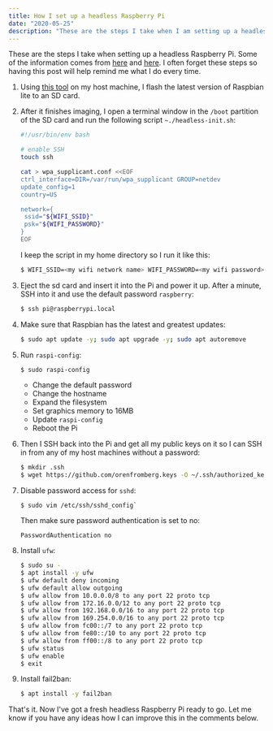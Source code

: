 ```yaml
---
title: How I set up a headless Raspberry Pi
date: "2020-05-25"
description: "These are the steps I take when I am setting up a headless Raspberry Pi "
---
```


These are the steps I take when setting up a headless Raspberry Pi. Some of the information comes from [here](https://www.raspberrypi.org/documentation/configuration/wireless/headless.md) and [here](https://www.tomshardware.com/reviews/raspberry-pi-headless-setup-how-to,6028.html). I often forget these steps so having this post will help remind me what I do every time.

1. Using [this tool](https://www.raspberrypi.org/blog/raspberry-pi-imager-imaging-utility/) on my host machine, I flash the latest version of Raspbian lite to an SD card.

1. After it finishes imaging, I open a terminal window in the `/boot` partition of the SD card and run the following script `~./headless-init.sh`:
    ```bash
    #!/usr/bin/env bash

    # enable SSH
    touch ssh

    cat > wpa_supplicant.conf <<EOF
    ctrl_interface=DIR=/var/run/wpa_supplicant GROUP=netdev
    update_config=1
    country=US

    network={
     ssid="${WIFI_SSID}"
     psk="${WIFI_PASSWORD}"
    }
    EOF
    ```

    I keep the script in my home directory so I run it like this:

    ```bash
    $ WIFI_SSID=<my wifi network name> WIFI_PASSWORD=<my wifi password> ~/headless-init.sh
    ```

1. Eject the sd card and insert it into the Pi and power it up. After a minute, SSH into it and use the default password `raspberry`:

    ```bash
    $ ssh pi@raspberrypi.local
    ```

1. Make sure that Raspbian has the latest and greatest updates:

    ```bash
    $ sudo apt update -y; sudo apt upgrade -y; sudo apt autoremove
    ```

1. Run `raspi-config`:

    ```bash
    $ sudo raspi-config
    ```

    * Change the default password
    * Change the hostname
    * Expand the filesystem
    * Set graphics memory to 16MB
    * Update `raspi-config`
    * Reboot the Pi

1. Then I SSH back into the Pi and get all my public keys on it so I can SSH in from any of my host machines without a password:

    ```bash
    $ mkdir .ssh
    $ wget https://github.com/orenfromberg.keys -O ~/.ssh/authorized_keys
    ```

1. Disable password access for `sshd`:
    ```
    $ sudo vim /etc/ssh/sshd_config`
    ```
    Then make sure password authentication is set to no:
    ```
    PasswordAuthentication no
    ```
1. Install `ufw`:
    ```bash
    $ sudo su -
    $ apt install -y ufw
    $ ufw default deny incoming
    $ ufw default allow outgoing
    $ ufw allow from 10.0.0.0/8 to any port 22 proto tcp
    $ ufw allow from 172.16.0.0/12 to any port 22 proto tcp
    $ ufw allow from 192.168.0.0/16 to any port 22 proto tcp
    $ ufw allow from 169.254.0.0/16 to any port 22 proto tcp
    $ ufw allow from fc00::/7 to any port 22 proto tcp
    $ ufw allow from fe80::/10 to any port 22 proto tcp
    $ ufw allow from ff00::/8 to any port 22 proto tcp
    $ ufw status
    $ ufw enable
    $ exit
    ```

1. Install fail2ban:
    ```bash
    $ apt install -y fail2ban
    ```

That's it. Now I've got a fresh headless Raspberry Pi ready to go. Let me know if you have any ideas how I can improve this in the comments below.